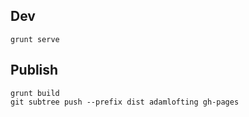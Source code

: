 ## Dev
`grunt serve`

## Publish
```
grunt build
git subtree push --prefix dist adamlofting gh-pages
```
